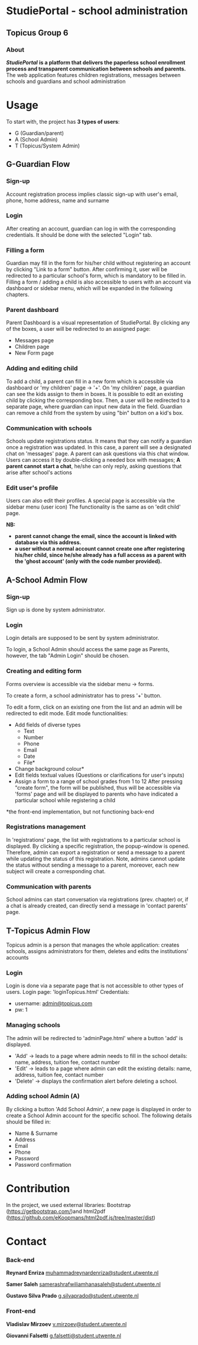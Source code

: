 # StudiePortal - school administration
## Topicus Group 6
### About

***StudiePortal*** **is a platform that delivers the paperless school enrollment process and transparent communication between schools and parents.**
The web application features children registrations, messages between schools and guardians and school administration

# Usage

To start with, the project has **3 types of users**: 
- G (Guardian/parent)
- A (School Admin)
- T (Topicus/System Admin)

## G-Guardian Flow
### Sign-up
Account registration process implies classic sign-up with user's email, phone, home address, name and surname 
### Login
After creating an account, guardian can log in with the corresponding credentials. It should be done with the selected "Login" tab. 
### Filling a form
Guardian may fill in the form for his/her child without registering an account by clicking "Link to a form" button. After confirming it, user will be redirected to a particular school's form, which is mandatory to be filled in.
Filling a form / adding a child is also accessible to users with an account via dashboard or sidebar menu, which will be expanded in the following chapters.
### Parent dashboard
Parent Dashboard is a visual representation of StudiePortal. By clicking any of the boxes, a user will be redirected to an assigned page:
- Messages page
- Children page
- New Form page
### Adding and editing child
To add a child, a parent can fill in a new form which is accessible via dashboard or 'my children' page -> '+'.
On 'my children' page, a guardian can see the kids assign to them in boxes. It is possible to edit an existing child by clicking the corresponding box. Then, a user will be redirected to a separate page, where guardian can input new data in the field.
Guardian can remove a child from the system by using "bin" button on a kid's box.
### Communication with schools
Schools update registrations status. It means that they can notify a guardian once a registration was updated. In this case, a parent will see a designated chat on 'messages' page. A parent can ask questions via this chat window. Users can access it by double-clicking a needed box with messages;
**A parent cannot start a chat**, he/she can only reply, asking questions that arise after school's actions
### Edit user's profile
Users can also edit their profiles. A special page is accessible via the sidebar menu (user icon)
The functionality is the same as on 'edit child' page.

**NB:**
- **parent cannot change the email, since the account is linked with database via this address.**
- **a user without a normal account cannot create one after registering his/her child, since he/she already has a full access as a parent with the 'ghost account' (only with the code number provided).**


## A-School Admin Flow
### Sign-up
Sign up is done by system administrator.
### Login
Login details are supposed to be sent by system administrator. 

To login, a School Admin should access the same page as Parents, however, the tab "Admin Login" should be chosen.

### Creating and editing form
Forms overview is accessible via the sidebar menu -> forms.

To create a form, a school administrator has to press '+' button.

To edit a form, click on an existing one from the list and an admin will be redirected to edit mode. 
Edit mode functionalities:
- Add fields of diverse types
  - Text
  - Number
  - Phone
  - Email
  - Date
  - File*
- Change background colour*
- Edit fields textual values (Questions or clarifications for user's inputs)
- Assign a form to a range of school grades from 1 to 12
After pressing "create form", the form will be published, thus will be accessible via 'forms' page and will be displayed to parents who have indicated a particular school while registering a child

*the front-end implementation, but not functioning back-end
### Registrations management
In 'registrations' page, the list with registrations to a particular school is displayed. 
By clicking a specific registration, the popup-window is opened.
Therefore, admin can export a registration or send a message to a parent while updating the status of this registration. Note, admins cannot update the status without sending a message to a parent, moreover, each new subject will create a corresponding chat.
### Communication with parents
School admins can start conversation via registrations (prev. chapter) or, if a chat is already created, can directly send a message in 'contact parents' page.

## T-Topicus Admin Flow
Topicus admin is a person that manages the whole application: creates schools, assigns administrators for them, deletes and edits the institutions' accounts
### Login
Login is done via a separate page that is not accessible to other types of users.
Login page: 'loginTopicus.html'
Credentials:
- username: admin@topicus.com
- pw: 1
### Managing schools
The admin will be redirected to 'adminPage.html' where a button 'add' is displayed.
- 'Add' -> leads to a page where admin needs to fill in the school details: name, address, tuition fee, contact number
- 'Edit' -> leads to a page where admin can edit the existing details: name, address, tuition fee, contact number
- 'Delete' -> displays the confirmation alert before deleting a school.
### Adding school Admin (A)
By clicking a button 'Add School Admin', a new page is displayed in order to create a School Admin account for the specific school. The following details should be filled in:
- Name & Surname
- Address
- Email
- Phone
- Password
- Password confirmation

# Contribution
In the project, we used external libraries: Bootstrap (https://getbootstrap.com/)and html2pdf (https://github.com/eKoopmans/html2pdf.js/tree/master/dist)

# Contact
### Back-end
**Reynard Enriza** muhammadreynardenriza@student.utwente.nl

**Samer Saleh** samerashrafwiliamhanasaleh@student.utwente.nl

**Gustavo Silva Prado** g.silvaprado@student.utwente.nl

### Front-end
**Vladislav Mirzoev** v.mirzoev@student.utwente.nl

**Giovanni Falsetti** g.falsetti@student.utwente.nl